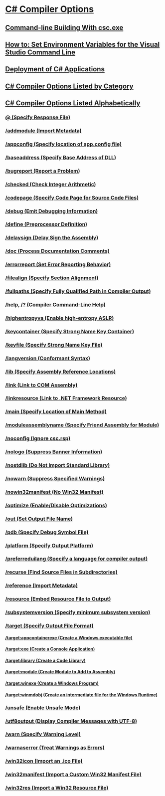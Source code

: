 # [C# Compiler Options](index.md)
## [Command-line Building With csc.exe](command-line-building-with-csc-exe.md)
## [How to: Set Environment Variables for the Visual Studio Command Line](how-to-set-environment-variables-for-the-visual-studio-command-line.md)
## [Deployment of C# Applications](app-deployment.md)
## [C# Compiler Options Listed by Category](listed-by-category.md)
## [C# Compiler Options Listed Alphabetically](listed-alphabetically.md)
### [@ (Specify Response File)](response-file-compiler-option.md)
### [/addmodule (Import Metadata)](addmodule-csharp-compiler-options.md)
### [/appconfig (Specify location of app.config file)](appconfig-csharp-compiler-options.md)
### [/baseaddress (Specify Base Address of DLL)](baseaddress-csharp-compiler-options.md)
### [/bugreport (Report a Problem)](bugreport-csharp-compiler-options.md)
### [/checked (Check Integer Arithmetic)](checked-csharp-compiler-options.md)
### [/codepage (Specify Code Page for Source Code Files)](codepage-csharp-compiler-options.md)
### [/debug (Emit Debugging Information)](debug-csharp-compiler-options.md)
### [/define (Preprocessor Definition)](define-csharp-compiler-options.md)
### [/delaysign (Delay Sign the Assembly)](delaysign-csharp-compiler-options.md)
### [/doc (Process Documentation Comments)](doc-csharp-compiler-options.md)
### [/errorreport (Set Error Reporting Behavior)](errorreport-csharp-compiler-options.md)
### [/filealign (Specify Section Alignment)](filealign-csharp-compiler-options.md)
### [/fullpaths (Specify Fully Qualified Path in Compiler Output)](fullpaths-csharp-compiler-options.md)
### [/help, /? (Compiler Command-Line Help)](help-csharp-compiler-options.md)
### [/highentropyva (Enable high-entropy ASLR)](highentropyva-csharp-compiler-options.md)
### [/keycontainer (Specify Strong Name Key Container)](keycontainer-csharp-compiler-options.md)
### [/keyfile (Specify Strong Name Key File)](keyfile-csharp-compiler-options.md)
### [/langversion (Conformant Syntax)](langversion-csharp-compiler-options.md)
### [/lib (Specify Assembly Reference Locations)](lib-csharp-compiler-options.md)
### [/link (Link to COM Assembly)](link-csharp-compiler-options.md)
### [/linkresource (Link to .NET Framework Resource)](linkresource-csharp-compiler-options.md)
### [/main (Specify Location of Main Method)](main-csharp-compiler-options.md)
### [/moduleassemblyname (Specify Friend Assembly for Module)](moduleassemblyname-csharp-compiler-option.md)
### [/noconfig (Ignore csc.rsp)](noconfig-csharp-compiler-options.md)
### [/nologo (Suppress Banner Information)](nologo-csharp-compiler-options.md)
### [/nostdlib (Do Not Import Standard Library)](nostdlib-csharp-compiler-options.md)
### [/nowarn (Suppress Specified Warnings)](nowarn-csharp-compiler-options.md)
### [/nowin32manifest (No Win32 Manifest)](nowin32manifest-csharp-compiler-options.md)
### [/optimize (Enable/Disable Optimizations)](optimize-csharp-compiler-options.md)
### [/out (Set Output File Name)](out-csharp-compiler-options.md)
### [/pdb (Specify Debug Symbol File)](pdb-csharp-compiler-options.md)
### [/platform (Specify Output Platform)](platform-csharp-compiler-options.md)
### [/preferreduilang (Specify a language for compiler output)](preferreduilang-csharp-compiler-options.md)
### [/recurse (Find Source Files in Subdirectories)](recurse-csharp-compiler-options.md)
### [/reference (Import Metadata)](reference-csharp-compiler-options.md)
### [/resource (Embed Resource File to Output)](resource-csharp-compiler-options.md)
### [/subsystemversion (Specify minimum subsystem version)](subsystemversion-csharp-compiler-options.md)
### [/target (Specify Output File Format)](target-csharp-compiler-options.md)
#### [/target:appcontainerexe (Create a Windows executable file)](target-appcontainerexe-csharp-compiler-options.md)
#### [/target:exe (Create a Console Application)](target-exe-csharp-compiler-options.md)
#### [/target:library (Create a Code Library)](target-library-csharp-compiler-options.md)
#### [/target:module (Create Module to Add to Assembly)](target-module-csharp-compiler-options.md)
#### [/target:winexe (Create a Windows Program)](target-winexe-csharp-compiler-options.md)
#### [/target:winmdobj (Create an intermediate file for the Windows Runtime)](target-winmdobj-csharp-compiler-options.md)
### [/unsafe (Enable Unsafe Mode)](unsafe-csharp-compiler-options.md)
### [/utf8output (Display Compiler Messages with UTF-8)](utf8output-csharp-compiler-options.md)
### [/warn (Specify Warning Level)](warn-csharp-compiler-options.md)
### [/warnaserror (Treat Warnings as Errors)](warnaserror-csharp-compiler-options.md)
### [/win32icon (Import an .ico File)](win32icon-csharp-compiler-options.md)
### [/win32manifest (Import a Custom Win32 Manifest File)](win32manifest-csharp-compiler-options.md)
### [/win32res (Import a Win32 Resource File)](win32res-csharp-compiler-options.md)
